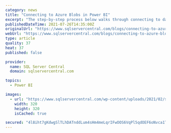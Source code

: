 ```yaml
---
category: news
title: "Connecting to Azure Blobs in Power BI"
excerpt: "The step-by-step process below walks through connecting to data housed in Azure Blob Storage from Power BI using a SAS token. There are many ways to grab your data from Blob Storage, but this is ..."
publishedDateTime: 2021-07-26T14:35:00Z
originalUrl: "https://www.sqlservercentral.com/blogs/connecting-to-azure-blobs-in-power-bi"
webUrl: "https://www.sqlservercentral.com/blogs/connecting-to-azure-blobs-in-power-bi"
type: article
quality: 37
heat: 37
published: false

provider:
  name: SQL Server Central
  domain: sqlservercentral.com

topics:
  - Power BI

images:
  - url: "https://www.sqlservercentral.com/wp-content/uploads/2021/02/sidebar-pass-pro-educational-series.png"
    width: 320
    height: 320
    isCached: true

secured: "4l8iht7gKdwgSlTLhDATnddLum4sHm4meLqrIFwOOS6VqPl5qdOEF6oNvca1T0V36jeFsO6BDipFMs2dWjeDbDNLnL7Ygt4Pp+Y5v+EwVxMXiCeyNSgzrGEoDtZ6SImH2H1HBY+V49mKv17x2ONueH8YjwLGv3vYTFs8rRUKiGfdyda6mNB6dCIvKLXT1XxCEQDUfIae/Ftn5UlLU1nCqfekYVNM+11Abda1JontB4a7sLrgtB4xoIQVL7ZckqotTeXPQxy5T1nM7pJcFJN+/hMo1POErFKW6qPjkjLM1JIVmXbDpZJskRbWngD0RLN2p25vcTZ7eO7Qu0bTGa+sZovcJPIEBUS2IYOnOcfnokQ=;U9I8bTinJjZlMlR1hpauMA=="
---
```


